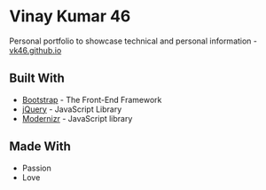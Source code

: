 # Vinay Kumar 46
Personal portfolio to showcase technical and personal information - [vk46.github.io](https://vk46.github.io/)

## Built With

* [Bootstrap](https://getbootstrap.com/) - The Front-End Framework
* [jQuery](https://jquery.com/) - JavaScript Library
* [Modernizr](https://modernizr.com/) - JavaScript library

## Made With

* Passion
* Love
